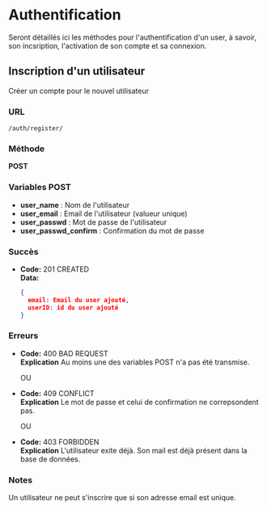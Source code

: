# Authentification

Seront détaillés ici les méthodes pour l'authentification d'un user, à savoir, son incsription, l'activation de son compte et sa connexion.

## Inscription d'un utilisateur

Créer un compte pour le nouvel utilisateur 

### URL
```
/auth/register/
```

### Méthode
**POST**

### Variables POST

* **user_name** : Nom de l'utilisateur
* **user_email** : Email de l'utilisateur (valueur unique)
* **user_passwd** : Mot de passe de l'utilisateur 
* **user_passwd_confirm** : Confirmation du mot de passe

### Succès

* **Code:** 201 CREATED <br />
  **Data:** 
  ```json
  {
  	email: Email du user ajouté,
    userID: id du user ajouté
  }
  ```

### Erreurs

* **Code:** 400 BAD REQUEST <br />
  **Explication** Au moins une des variables POST n'a pas été transmise.

  OU

* **Code:** 409 CONFLICT <br />
  **Explication** Le mot de passe et celui de confirmation ne correpsondent pas.

  OU

* **Code:** 403 FORBIDDEN <br />
  **Explication** L'utilisateur exite déjà. Son mail est déjà présent dans la base de données.

### Notes

Un utilisateur ne peut s'inscrire que si son adresse email est unique.

